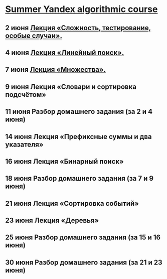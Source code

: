 # [Summer Yandex algorithmic course](https://yandex.ru/yaintern/algorithm-training)
 
## 2 июня 	[Лекция «Сложность, тестирование, особые случаи».](https://youtu.be/QLhqYNsPIVo) 

## 4 июня 	[Лекция «Линейный поиск».](https://youtu.be/SKwB41FrGgU)

## 7 июня 	[Лекция «Множества».](https://youtu.be/PUpmV2ieIHA)
## 9 июня 	Лекция «Словари и сортировка подсчётом»

## 11 июня 	Разбор домашнего задания (за 2 и 4 июня)
## 14 июня 	Лекция «Префиксные суммы и два указателя»

## 16 июня 	Лекция «Бинарный поиск»

## 18 июня 	Разбор домашнего задания (за 7 и 9 июня)

## 21 июня 	Лекция «Сортировка событий»
## 23 июня 	Лекция «Деревья»

## 25 июня 	Разбор домашнего задания (за 15 и 16 июня)

## 30 июня 	Разбор домашнего задания (за 21 и 23 июня)